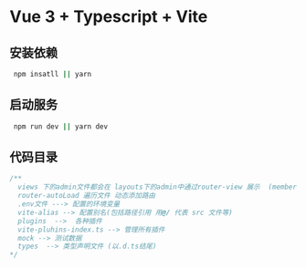 # Vue 3 + Typescript + Vite

## 安装依赖
```bash
 npm insatll || yarn
 ```
 ## 启动服务
 ```bash
  npm run dev || yarn dev
```
## 代码目录
```js
/**
  views 下的admin文件都会在 layouts下的admin中通过router-view 展示  (member 同理)
  router-autoLoad 遍历文件 动态添加路由
  .env文件 ---> 配置的环境变量
  vite-alias --> 配置别名(包括路径引用 用@/ 代表 src 文件等)
  plugins  -->  各种插件
  vite-pluhins-index.ts --> 管理所有插件
  mock --> 测试数据
  types  --> 类型声明文件 (以.d.ts结尾)
*/


    
    
    
    
    
    
    
    

